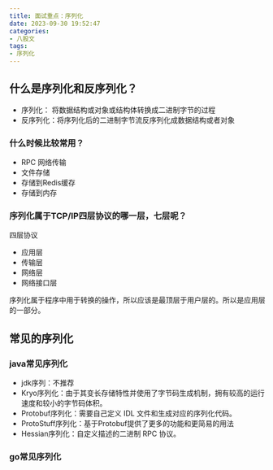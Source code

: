 ```yaml
---
title: 面试重点：序列化
date: 2023-09-30 19:52:47
categories: 
- 八股文
tags:
- 序列化
---
```


## 什么是序列化和反序列化？

- 序列化： 将数据结构或对象或结构体转换成二进制字节的过程
- 反序列化：将序列化后的二进制字节流反序列化成数据结构或者对象

### 什么时候比较常用？

- RPC 网络传输
- 文件存储
- 存储到Redis缓存
- 存储到内存

### 序列化属于TCP/IP四层协议的哪一层，七层呢？

四层协议

- 应用层
- 传输层
- 网络层
- 网络接口层

序列化属于程序中用于转换的操作，所以应该是最顶层于用户层的。所以是应用层的一部分。

## 常见的序列化

### java常见序列化

- jdk序列：不推荐
- Kryo序列化：由于其变长存储特性并使用了字节码生成机制，拥有较高的运行速度和较小的字节码体积。
- Protobuf序列化：需要自己定义 IDL 文件和生成对应的序列化代码。
- ProtoStuff序列化：基于Protobuf提供了更多的功能和更简易的用法
- Hessian序列化：自定义描述的二进制 RPC 协议。

### go常见序列化


